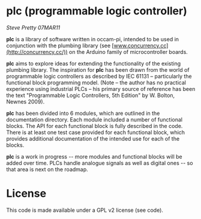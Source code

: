 # plc (programmable logic controller)

*Steve Pretty 07MAR11*

**plc** is a library of software written in occam-pi, intended to be used in conjunction with the plumbing library (see [www.concurrency.cc](http://concurrency.cc/)) on the Arduino family of microcontroller boards.

**plc** aims to explore ideas for extending the functionality of the existing plumbing library. The inspiration for **plc** has been drawn from the world of programmable logic controllers as described by IEC 61131 – particularly the functional block programming model. (Note – the author has no practical experience using industrial PLCs – his primary source of reference has been the text "Programmable Logic Controllers, 5th Edition" by W. Bolton, Newnes 2009).

**plc** has been divided into 6 modules, which are outlined in the documentation directory. Each module included a number of functional blocks. The API for each functional block is fully described in the code. There is at least one test case provided for each functional block, which provides additional documentation of the intended use for each of the blocks.

**plc** is a work in progress -- more modules and functional blocks will be added over time. PLCs handle analogue signals as well as digital ones -- so that area is next on the roadmap.

# License

This code is made available under a GPL v2 license (see code). 